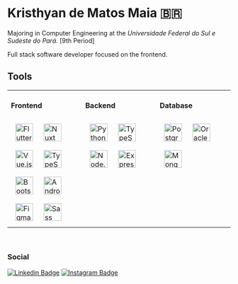 # Kristhyan de Matos Maia 🇧🇷


<div align="start"> Majoring in Computer Engineering at the <em>Universidade Federal do Sul e Sudeste do Pará</em>. [9th Period]
  
Full stack software developer focused on the frontend. </div>

## Tools
<table><tr><td valign="top" width="33%">
  
#### Frontend  
<div align="start"> 
<img style="margin: 10px" src="https://profilinator.rishav.dev/skills-assets/flutterio-icon.svg" alt="Flutter" height="40" />  
<img style="margin: 10px" src="https://profilinator.rishav.dev/skills-assets/nuxt.png" alt="Nuxt JS" height="40" />  
<img style="margin: 10px" src="https://profilinator.rishav.dev/skills-assets/vuejs-original-wordmark.svg" alt="Vue.js" height="40" />   
<img style="margin: 10px" src="https://profilinator.rishav.dev/skills-assets/typescript-original.svg" alt="TypeScript" height="40" /> 
<img style="margin: 10px" src="https://profilinator.rishav.dev/skills-assets/bootstrap-plain.svg" alt="Bootstrap" height="40" />  
<img style="margin: 10px" src="https://profilinator.rishav.dev/skills-assets/android-original-wordmark.svg" alt="Android" height="40" />
<img style="margin: 10px" src="https://profilinator.rishav.dev/skills-assets/figma-icon.svg" alt="Figma" height="40" />     
<img style="margin: 10px" src="https://profilinator.rishav.dev/skills-assets/sass-original.svg" alt="Sass" height="40" />  
</div>
  
</td><td valign="top" width="33%">

#### Backend  
<div align="start">  
<img style="margin: 10px" src="https://profilinator.rishav.dev/skills-assets/python-original.svg" alt="Python" height="40" />    
<img style="margin: 10px" src="https://profilinator.rishav.dev/skills-assets/typescript-original.svg" alt="TypeScript" height="40" />   
<img style="margin: 10px" src="https://profilinator.rishav.dev/skills-assets/nodejs-original-wordmark.svg" alt="Node.js" height="40" /> 
<img style="margin: 10px" src="https://profilinator.rishav.dev/skills-assets/express-original-wordmark.svg" alt="Express.js" height="40" />
</div>
  
</td><td valign="top" width="33%">
  
#### Database  
<div align="start">  
<img style="margin: 10px" src="https://profilinator.rishav.dev/skills-assets/postgresql-original-wordmark.svg" alt="PostgreSQL" height="40" />  
<img style="margin: 10px" src="https://profilinator.rishav.dev/skills-assets/oracle-original.svg" alt="Oracle" height="40" />  
<img style="margin: 10px" src="https://profilinator.rishav.dev/skills-assets/mongodb-original-wordmark.svg" alt="MongoDB" height="40" />  
</div>

</td></tr></table>
<br/>


### Social
[![Linkedin Badge](https://img.shields.io/badge/LinkedIn-0077B5?style=for-the-badge&logo=linkedin&logoColor=white)](https://www.linkedin.com/in/kristhyan-de-matos-maia/)
[![Instagram Badge](https://img.shields.io/badge/Instagram-E4405F?style=for-the-badge&logo=instagram&logoColor=white)](https://www.instagram.com/_kristhyan/)
